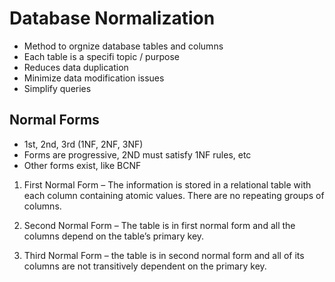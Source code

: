 # Database Normalization

* Method to orgnize database tables and columns
* Each table is a specifi topic / purpose
* Reduces data duplication
* Minimize data modification issues
* Simplify queries

## Normal Forms

* 1st, 2nd, 3rd (1NF, 2NF, 3NF)
* Forms are progressive, 2ND must satisfy 1NF rules, etc
* Other forms exist, like BCNF

1. First Normal Form – The information is stored in a relational table with each column containing atomic values. There are no repeating groups of columns.

2. Second Normal Form – The table is in first normal form and all the columns depend on the table’s primary key.

3. Third Normal Form – the table is in second normal form and all of its columns are not transitively dependent on the primary key.
